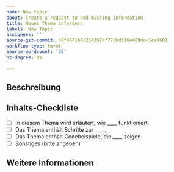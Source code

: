 ```yaml
---
name: New topic
about: Create a request to add missing information
title: Neues Thema anfordern
labels: New Topic
assignees: ''
source-git-commit: b0f4671b8c214397af77cbd316e489dac1ce8601
workflow-type: tm+mt
source-wordcount: '36'
ht-degree: 8%

---
```



## Beschreibung

<!-- (REQUIRED) What topic is missing? -->

## Inhalts-Checkliste

<!-- (REQUIRED) List specific information or details to include in this topic. -->

<!-- Use the following checklist template as a starting point -->

- [ ] In diesem Thema wird erläutert, wie ____ funktioniert.
- [ ] Das Thema enthält Schritte zur ____.
- [ ] Das Thema enthält Codebeispiele, die ____ zeigen.
- [ ] Sonstiges (bitte angeben)

## Weitere Informationen

<!-- (OPTIONAL) Any information you already know or other online resources that cover this topic -->

<!--
Thank you for taking the time to report this issue!
GitHub Issues in this repo should relate to this project's codebase.

Before submitting this issue, please make sure you are complying with our Code of Conduct:
https://github.com/AdobeDocs/commerce-operations.en/blob/main/code-of-conduct.md

Issues that do not comply with our Code of Conduct or do not contain enough information may be closed at the maintainers' discretion.

Feel free to remove this section before creating this issue.
-->
